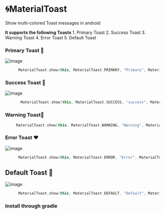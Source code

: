 # :cyclone:MaterialToast
Show multi-colored Toast messages in android

**It supports the following Toasts**
    1. Primary Toast
    2. Success Toast
    3. Warning Toast
    4. Error Toast 
    5. Default Toast


### Primary Toast :blue_heart:
![image](https://github.com/skyways/materialtoast/blob/master/art/primary.jpg)

```kotlin
      MaterialToast.show(this, MaterialToast.PRIMARY, "Primary", MaterialToast.LONG)
```

### Success Toast :green_heart:
![image](https://github.com/skyways/materialtoast/blob/master/art/success.jpg)

```kotlin
       MaterialToast.show(this, MaterialToast.SUCCESS, "success", MaterialToast.LONG)
```
### Warning Toast:yellow_heart:
```kotlin
     MaterialToast.show(this, MaterialToast.WARNING, "Warning", MaterialToast.LONG)
```
### Error Toast :heart:
![image](https://github.com/skyways/materialtoast/blob/master/art/error.jpg)

```kotlin
      MaterialToast.show(this, MaterialToast.ERROR, "Error", MaterialToast.LONG)
```
## Default Toast  :black_heart:
![image](https://github.com/skyways/materialtoast/blob/master/art/default.jpg)

```kotlin
      MaterialToast.show(this, MaterialToast.DEFAULT, "Default", MaterialToast.LONG)
```

### Install through gradle